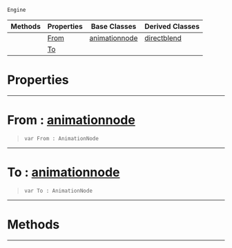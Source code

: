  `Engine`

|Methods|Properties|Base Classes|Derived Classes|
|---|---|---|---|
| |[ From](https://github.com/zeroengineteam/ZeroDocs/blob/master/code_reference/class_reference/dualblenddirectblend.markdown#from-zero-engine-documen)|[animationnode](https://github.com/zeroengineteam/ZeroDocs/blob/master/code_reference/class_reference/animationnode.markdown)|[directblend](https://github.com/zeroengineteam/ZeroDocs/blob/master/code_reference/class_reference/directblend.markdown)|
| |[ To](https://github.com/zeroengineteam/ZeroDocs/blob/master/code_reference/class_reference/dualblenddirectblend.markdown#to-zero-engine-documenta)| | |


 #  Properties


---  
 #  From : [animationnode](https://github.com/zeroengineteam/ZeroDocs/blob/master/code_reference/class_reference/animationnode.markdown)

> 
> ``` lang=cpp, name=Nada
> var From : AnimationNode


---  
 #  To : [animationnode](https://github.com/zeroengineteam/ZeroDocs/blob/master/code_reference/class_reference/animationnode.markdown)

> 
> ``` lang=cpp, name=Nada
> var To : AnimationNode


---  
 #  Methods


---  
 

 